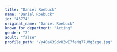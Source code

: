 ```yaml
---
title: "Daniel Roebuck"
name: "Daniel Roebuck"
id: "43774"
original_name: "Daniel Roebuck"
known_for_department: "Acting"
gender: "2"
adult: "false"
profile_path: "/y40aX3SdvUZwE7feNq77UMg3zge.jpg"
---
```

